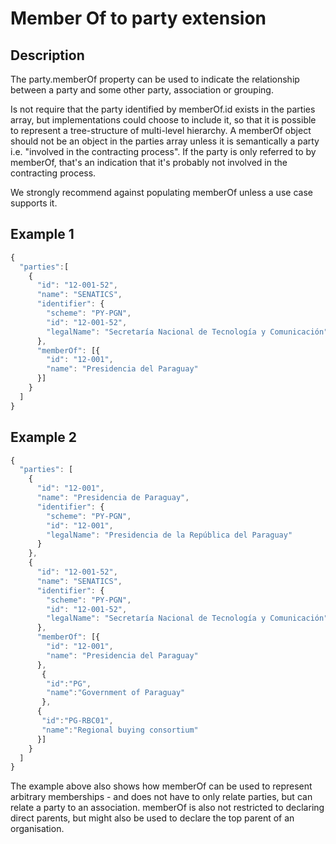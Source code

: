 # Member Of to party extension

## Description

The party.memberOf property can be used to indicate the relationship between a party 
and some other party, association or grouping.

Is not require that the party identified by memberOf.id exists in the parties array, 
but implementations could choose to include it, so that it is possible to represent 
a tree-structure of multi-level hierarchy. A memberOf object should not be an object 
in the parties array unless it is semantically a party i.e. "involved in the contracting 
process". If the party is only referred to by memberOf, 
that's an indication that it's probably not involved in the contracting process.

We strongly recommend against populating memberOf unless a use case supports it.

## Example 1
```javascript
{
  "parties":[
    {
      "id": "12-001-52",
      "name": "SENATICS",
      "identifier": {
        "scheme": "PY-PGN",
        "id": "12-001-52",
        "legalName": "Secretaría Nacional de Tecnología y Comunicación"
      },
      "memberOf": [{
        "id": "12-001",
        "name": "Presidencia del Paraguay"
      }]
    }
  ]
}
```

## Example 2
```javascript
{
  "parties": [
    {
      "id": "12-001",
      "name": "Presidencia de Paraguay",
      "identifier": {
        "scheme": "PY-PGN",
        "id": "12-001",
        "legalName": "Presidencia de la República del Paraguay"
      }
    },
    {
      "id": "12-001-52",
      "name": "SENATICS",
      "identifier": {
        "scheme": "PY-PGN",
        "id": "12-001-52",
        "legalName": "Secretaría Nacional de Tecnología y Comunicación"
      },
      "memberOf": [{
        "id": "12-001",
        "name": "Presidencia del Paraguay"
      },
       {
        "id":"PG",
        "name":"Government of Paraguay"
       },
      {
       "id":"PG-RBC01",
       "name":"Regional buying consortium"
      }]
    }
  ]
}
```

The example above also shows how memberOf can be used to represent arbitrary 
memberships - and does not have to only relate parties, but can relate a party to an 
association. memberOf is also not restricted to declaring direct parents, 
but might also be used to declare the top parent of an organisation.
